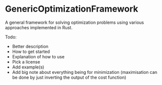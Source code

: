# GenericOptimizationFramework
 A general framework for solving optimization problems using various approaches implemented in Rust.

Todo:
- Better description
- How to get started
- Explanation of how to use
- Pick a license
- Add example(s)
- Add big note about everything being for minimization (maximisation can be done by just inverting the output of the cost function)